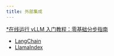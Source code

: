 ```yaml
---
title: 外部集成
---
```


[\*在线运行 vLLM 入门教程：零基础分步指南](https://openbayes.com/console/public/tutorials/rXxb5fZFr29?utm_source=vLLM-CNdoc&utm_medium=vLLM-CNdoc-V1&utm_campaign=vLLM-CNdoc-V1-25ap)

- [LangChain](https://docs.vllm.ai/en/latest/serving/integrations/langchain.html)
- [LlamaIndex](https://docs.vllm.ai/en/latest/serving/integrations/llamaindex.html)

